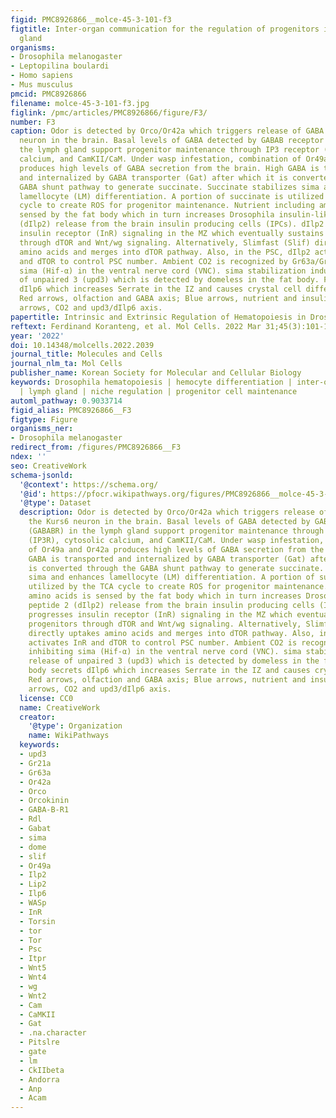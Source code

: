 ```yaml
---
figid: PMC8926866__molce-45-3-101-f3
figtitle: Inter-organ communication for the regulation of progenitors in the lymph
  gland
organisms:
- Drosophila melanogaster
- Leptopilina boulardi
- Homo sapiens
- Mus musculus
pmcid: PMC8926866
filename: molce-45-3-101-f3.jpg
figlink: /pmc/articles/PMC8926866/figure/F3/
number: F3
caption: Odor is detected by Orco/Or42a which triggers release of GABA from the Kurs6
  neuron in the brain. Basal levels of GABA detected by GABAB receptor (GABABR) in
  the lymph gland support progenitor maintenance through IP3 receptor (IP3R), cytosolic
  calcium, and CamKII/CaM. Under wasp infestation, combination of Or49a and Or42a
  produces high levels of GABA secretion from the brain. High GABA is transported
  and internalized by GABA transporter (Gat) after which it is converted through the
  GABA shunt pathway to generate succinate. Succinate stabilizes sima and enhances
  lamellocyte (LM) differentiation. A portion of succinate is utilized by the TCA
  cycle to create ROS for progenitor maintenance. Nutrient including amino acids is
  sensed by the fat body which in turn increases Drosophila insulin-like peptide 2
  (dIlp2) release from the brain insulin producing cells (IPCs). dIlp2 progresses
  insulin receptor (InR) signaling in the MZ which eventually sustains progenitors
  through dTOR and Wnt/wg signaling. Alternatively, Slimfast (Slif) directly uptakes
  amino acids and merges into dTOR pathway. Also, in the PSC, dIlp2 activates InR
  and dTOR to control PSC number. Ambient CO2 is recognized by Gr63a/Gr21a inhibiting
  sima (Hif-α) in the ventral nerve cord (VNC). sima stabilization induces release
  of unpaired 3 (upd3) which is detected by domeless in the fat body. Fat body secrets
  dIlp6 which increases Serrate in the IZ and causes crystal cell differentiation.
  Red arrows, olfaction and GABA axis; Blue arrows, nutrient and insulin axis; Green
  arrows, CO2 and upd3/dIlp6 axis.
papertitle: Intrinsic and Extrinsic Regulation of Hematopoiesis in Drosophila.
reftext: Ferdinand Koranteng, et al. Mol Cells. 2022 Mar 31;45(3):101-108.
year: '2022'
doi: 10.14348/molcells.2022.2039
journal_title: Molecules and Cells
journal_nlm_ta: Mol Cells
publisher_name: Korean Society for Molecular and Cellular Biology
keywords: Drosophila hematopoiesis | hemocyte differentiation | inter-organ regulation
  | lymph gland | niche regulation | progenitor cell maintenance
automl_pathway: 0.9033714
figid_alias: PMC8926866__F3
figtype: Figure
organisms_ner:
- Drosophila melanogaster
redirect_from: /figures/PMC8926866__F3
ndex: ''
seo: CreativeWork
schema-jsonld:
  '@context': https://schema.org/
  '@id': https://pfocr.wikipathways.org/figures/PMC8926866__molce-45-3-101-f3.html
  '@type': Dataset
  description: Odor is detected by Orco/Or42a which triggers release of GABA from
    the Kurs6 neuron in the brain. Basal levels of GABA detected by GABAB receptor
    (GABABR) in the lymph gland support progenitor maintenance through IP3 receptor
    (IP3R), cytosolic calcium, and CamKII/CaM. Under wasp infestation, combination
    of Or49a and Or42a produces high levels of GABA secretion from the brain. High
    GABA is transported and internalized by GABA transporter (Gat) after which it
    is converted through the GABA shunt pathway to generate succinate. Succinate stabilizes
    sima and enhances lamellocyte (LM) differentiation. A portion of succinate is
    utilized by the TCA cycle to create ROS for progenitor maintenance. Nutrient including
    amino acids is sensed by the fat body which in turn increases Drosophila insulin-like
    peptide 2 (dIlp2) release from the brain insulin producing cells (IPCs). dIlp2
    progresses insulin receptor (InR) signaling in the MZ which eventually sustains
    progenitors through dTOR and Wnt/wg signaling. Alternatively, Slimfast (Slif)
    directly uptakes amino acids and merges into dTOR pathway. Also, in the PSC, dIlp2
    activates InR and dTOR to control PSC number. Ambient CO2 is recognized by Gr63a/Gr21a
    inhibiting sima (Hif-α) in the ventral nerve cord (VNC). sima stabilization induces
    release of unpaired 3 (upd3) which is detected by domeless in the fat body. Fat
    body secrets dIlp6 which increases Serrate in the IZ and causes crystal cell differentiation.
    Red arrows, olfaction and GABA axis; Blue arrows, nutrient and insulin axis; Green
    arrows, CO2 and upd3/dIlp6 axis.
  license: CC0
  name: CreativeWork
  creator:
    '@type': Organization
    name: WikiPathways
  keywords:
  - upd3
  - Gr21a
  - Gr63a
  - Or42a
  - Orco
  - Orcokinin
  - GABA-B-R1
  - Rdl
  - Gabat
  - sima
  - dome
  - slif
  - Or49a
  - Ilp2
  - Lip2
  - Ilp6
  - WASp
  - InR
  - Torsin
  - tor
  - Tor
  - Psc
  - Itpr
  - Wnt5
  - Wnt4
  - wg
  - Wnt2
  - Cam
  - CaMKII
  - Gat
  - .na.character
  - Pitslre
  - gate
  - lm
  - CkIIbeta
  - Andorra
  - Anp
  - Acam
---
```

